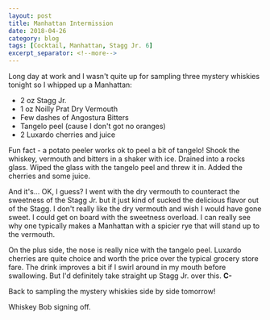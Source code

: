 ```yaml
---
layout: post
title: Manhattan Intermission
date: 2018-04-26
category: blog
tags: [Cocktail, Manhattan, Stagg Jr. 6]
excerpt_separator: <!--more-->
---
```


Long day at work and I wasn't quite up for sampling three mystery whiskies tonight so I whipped up a Manhattan:

* 2 oz Stagg Jr.
* 1 oz Noilly Prat Dry Vermouth
* Few dashes of Angostura Bitters
* Tangelo peel (cause I don't got no oranges)
* 2 Luxardo cherries and juice

Fun fact - a potato peeler works ok to peel a bit of tangelo! Shook the whiskey, vermouth and bitters in a shaker with ice. Drained into a rocks glass. Wiped the glass with the tangelo peel and threw it in. Added the cherries and some juice.

<!--more-->

And it's... OK, I guess? I went with the dry vermouth to counteract the sweetness of the Stagg Jr. but it just kind of sucked the delicious flavor out of the Stagg. I don't really like the dry vermouth and wish I would have gone sweet. I could get on board with the sweetness overload. I can really see why one typically makes a Manhattan with a spicier rye that will stand up to the vermouth.

On the plus side, the nose is really nice with the tangelo peel. Luxardo cherries are quite choice and worth the price over the typical grocery store fare. The drink improves a bit if I swirl around in my mouth before swallowing. But I'd definitely take straight up Stagg Jr. over this. **C-**

Back to sampling the mystery whiskies side by side tomorrow!

Whiskey Bob signing off.
